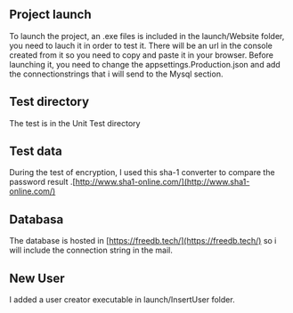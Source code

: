 ## Project launch

To launch the project, an .exe files is included in the launch/Website folder, you need to lauch it in order to test it. There will be an url in the console created from it so you need to copy and paste it in your browser.
Before launching it, you need to change the appsettings.Production.json and add the connectionstrings that i will send to the Mysql section.

## Test directory

The test is in the Unit Test directory

## Test data
During the test of encryption, I used this sha-1 converter to compare the password result .[http://www.sha1-online.com/](http://www.sha1-online.com/)

## Databasa

The database is hosted in [https://freedb.tech/](https://freedb.tech/) so i will include the connection string in the mail. 

## New User 
I added a user creator executable in launch/InsertUser folder.
